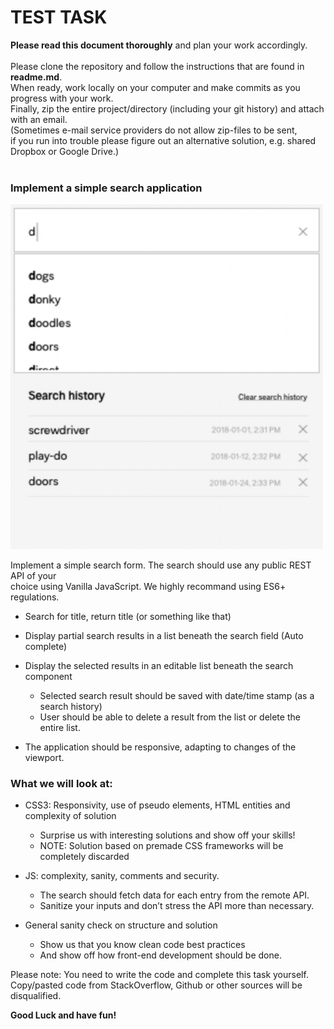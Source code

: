 # TEST TASK

**Please read this document thoroughly** and plan your work accordingly.<br/><br/>
Please clone the repository and follow the instructions that are found in **readme.md**.<br/> When ready, work locally on your computer and make commits as you progress with your work. <br/>Finally, zip the entire project/directory (including your git history) and attach with an email.<br/>
(Sometimes e-mail service providers do not allow zip-files to be sent, <br/>if you run into trouble please figure out an alternative solution, e.g. shared Dropbox or Google Drive.)<br/><br/>

### Implement a simple search application

<img src="search.jpg" style="width: 500px">

Implement a simple search form. The search should use any public REST API of your<br/>
choice using Vanilla JavaScript. We highly recommand using ES6+ regulations.

- Search for title, return title (or something like that)
- Display partial search results in a list beneath the search field (Auto complete)
- Display the selected results in an editable list beneath the search component

  - Selected search result should be saved with date/time stamp (as a
    search history)
  - User should be able to delete a result from the list or delete the entire
    list.

- The application should be responsive, adapting to changes of the viewport.

### What we will look at:

- CSS3: Responsivity, use of pseudo elements, HTML entities and complexity
  of solution

  - Surprise us with interesting solutions and show off your skills!
  - NOTE: Solution based on premade CSS frameworks will be completely discarded

- JS: complexity, sanity, comments and security.

  - The search should fetch data for each entry from the remote API.
  - Sanitize your inputs and don’t stress the API more than necessary.

- General sanity check on structure and solution
  - Show us that you know clean code best practices
  - And show off how front-end development should be done.

Please note: You need to write the code and complete this task yourself.<br/>
Copy/pasted code from StackOverflow, Github or other sources will be disqualified.

**Good Luck and have fun!**
